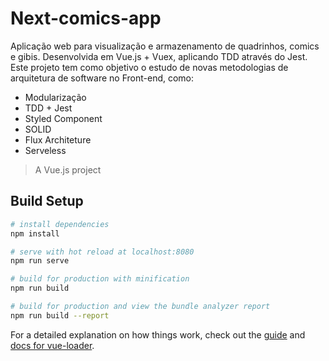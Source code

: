 # Next-comics-app
Aplicação web para visualização e armazenamento de quadrinhos, comics e  gibis. Desenvolvida em Vue.js + Vuex, aplicando TDD através do Jest. Este projeto tem como objetivo o estudo de novas metodologias de arquitetura de software no Front-end, como: 

- Modularização
- TDD + Jest
- Styled Component
- SOLID
- Flux Architeture
- Serveless

> A Vue.js project

## Build Setup

``` bash
# install dependencies
npm install

# serve with hot reload at localhost:8080
npm run serve

# build for production with minification
npm run build

# build for production and view the bundle analyzer report
npm run build --report
```

For a detailed explanation on how things work, check out the [guide](http://vuejs-templates.github.io/webpack/) and [docs for vue-loader](http://vuejs.github.io/vue-loader).
